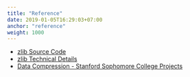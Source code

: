 ```yaml
---
title: "Reference"
date: 2019-01-05T16:29:03+07:00
anchor: "reference"
weight: 1000
---
```


* [zlib Source Code](https://github.com/madler/zlib)
* [zlib Technical Details](https://www.zlib.net/zlib_tech.html)
* [Data Compression - Stanford Sophomore College Projects](https://cs.stanford.edu/people/eroberts/courses/soco/projects/data-compression/overview/index.htm)
